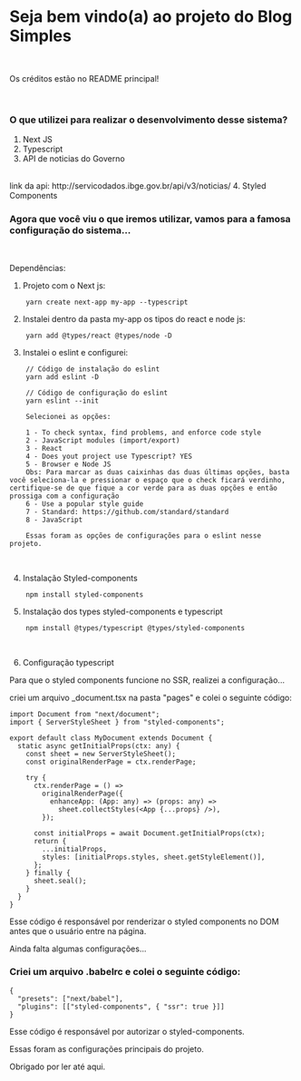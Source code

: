 # Seja bem vindo(a) ao projeto do Blog Simples

<br>

Os créditos estão no README principal!

<br>

### O que utilizei para realizar o desenvolvimento desse sistema?

1. Next JS
2. Typescript
3. API de noticias do Governo
<br>
link da api: http://servicodados.ibge.gov.br/api/v3/noticias/
4. Styled Components

<br>

### Agora que você viu o que iremos utilizar, vamos para a famosa configuração do sistema...

<br>

Dependências:

1. Projeto com o Next js:

~~~
    yarn create next-app my-app --typescript
~~~

2. Instalei dentro da pasta my-app os tipos do react e node js:

~~~
    yarn add @types/react @types/node -D
~~~

3. Instalei o eslint e configurei: 
~~~
    // Código de instalação do eslint
    yarn add eslint -D

    // Código de configuração do eslint
    yarn eslint --init

    Selecionei as opções:

    1 - To check syntax, find problems, and enforce code style
    2 - JavaScript modules (import/export)
    3 - React
    4 - Does yout project use Typescript? YES
    5 - Browser e Node JS
    Obs: Para marcar as duas caixinhas das duas últimas opções, basta você seleciona-la e pressionar o espaço que o check ficará verdinho, certifique-se de que fique a cor verde para as duas opções e então prossiga com a configuração
    6 - Use a popular style guide
    7 - Standard: https://github.com/standard/standard
    8 - JavaScript

    Essas foram as opções de configurações para o eslint nesse projeto.
~~~

<br>

4. Instalação Styled-components
~~~
    npm install styled-components
~~~

5. Instalação dos types styled-components e typescript
~~~
    npm install @types/typescript @types/styled-components
~~~

<br>

6. Configuração typescript 


Para que o styled components funcione no SSR, realizei a configuração... 

criei um arquivo _document.tsx na pasta "pages" e colei o seguinte código: 

~~~
import Document from "next/document";
import { ServerStyleSheet } from "styled-components";

export default class MyDocument extends Document {
  static async getInitialProps(ctx: any) {
    const sheet = new ServerStyleSheet();
    const originalRenderPage = ctx.renderPage;

    try {
      ctx.renderPage = () =>
        originalRenderPage({
          enhanceApp: (App: any) => (props: any) =>
            sheet.collectStyles(<App {...props} />),
        });

      const initialProps = await Document.getInitialProps(ctx);
      return {
        ...initialProps,
        styles: [initialProps.styles, sheet.getStyleElement()],
      };
    } finally {
      sheet.seal();
    }
  }
}
~~~

Esse código é responsável por renderizar o styled components no DOM antes que o usuário entre na página.

Ainda falta algumas configurações...

### Criei um arquivo .babelrc e colei o seguinte código: 
~~~
{
  "presets": ["next/babel"],
  "plugins": [["styled-components", { "ssr": true }]]
}
~~~

Esse código é responsável por autorizar o styled-components.

Essas foram as configurações principais do projeto.

Obrigado por ler até aqui.
